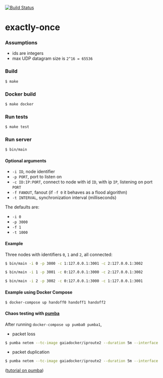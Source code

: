 [![Build Status](https://travis-ci.org/vitorenesduarte/exactly-once.svg?branch=master)](https://travis-ci.org/vitorenesduarte/exactly-once)

# exactly-once

### Assumptions
- ids are integers
- max UDP datagram size is `2^16 = 65536`

### Build
```bash
$ make
```

### Docker build
```bash
$ make docker
```

### Run tests
```bash
$ make test
```

### Run server

```bash
$ bin/main
```

#### Optional arguments

- `-i ID`, node identifier
- `-p PORT`, port to listen on
- `-c ID:IP:PORT`, connect to node with id `ID`, with ip `IP`, listening on port `PORT`
- `-f FANOUT`, fanout (if `-f 0` it behaves as a flood algorithm)
- `-t INTERVAL`, synchronization interval (milliseconds)

The defaults are:
- `-i 0`
- `-p 3000`
- `-f 1`
- `-t 1000`

#### Example

Three nodes with identifiers `0`, `1` and `2`, all connected:

```bash
$ bin/main -i 0 -p 3000 -c 1:127.0.0.1:3001 -c 2:127.0.0.1:3002
```
```bash
$ bin/main -i 1 -p 3001 -c 0:127.0.0.1:3000 -c 2:127.0.0.1:3002
```
```bash
$ bin/main -i 2 -p 3002 -c 0:127.0.0.1:3000 -c 1:127.0.0.1:3001
```

#### Example using Docker Compose
```
$ docker-compose up handoff0 handoff1 handoff2
```

#### Chaos testing with [pumba](https://github.com/gaia-adm/pumba)

After running `docker-compose up pumba0 pumba1`,

- packet loss
```bash
$ pumba netem --tc-image gaiadocker/iproute2 --duration 5m --interface eth0 loss --percent 50
```
- packet duplication
```bash
$ pumba netem --tc-image gaiadocker/iproute2 --duration 5m --interface eth0 duplicate --percent 50
```

([tutorial on pumba](https://hackernoon.com/network-emulation-for-docker-containers-f4d36b656cc3))
